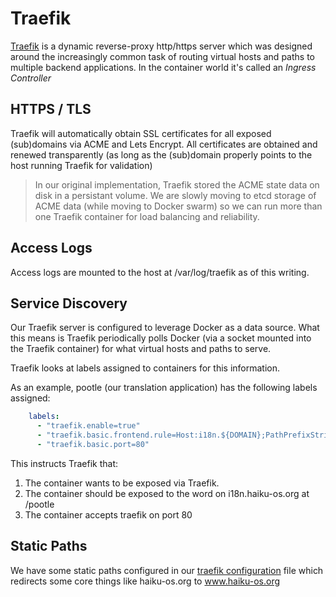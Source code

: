 # Traefik

[Traefik](https://traefik.io) is a dynamic reverse-proxy http/https server which was designed around the increasingly common task of routing virtual hosts and paths to multiple backend applications. In the container world it's called an *Ingress Controller*

## HTTPS / TLS

Traefik will automatically obtain SSL certificates for all exposed (sub)domains via ACME and Lets Encrypt. All certificates are obtained and renewed transparently (as long as the (sub)domain properly points to the host running Traefik for validation)

> In our original implementation, Traefik stored the ACME state data on disk in a persistant volume. We are slowly moving to etcd storage of ACME data (while moving to Docker swarm) so we can run more than one Traefik container for load balancing and reliability.

## Access Logs

Access logs are mounted to the host at /var/log/traefik as of this writing.

## Service Discovery

Our Traefik server is configured to leverage Docker as a data source. What this means is Traefik periodically polls Docker (via a socket mounted into the Traefik container) for what virtual hosts and paths to serve.

Traefik looks at labels assigned to containers for this information.

As an example, pootle (our translation application) has the following labels assigned:

```yaml
    labels:
      - "traefik.enable=true"
      - "traefik.basic.frontend.rule=Host:i18n.${DOMAIN};PathPrefixStrip:/pootle/"
      - "traefik.basic.port=80"
```

This instructs Traefik that:

  1. The container wants to be exposed via Traefik.
  2. The container should be exposed to the word on i18n.haiku-os.org at /pootle
  3. The container accepts traefik on port 80

## Static Paths

We have some static paths configured in our [traefik configuration](https://github.com/haiku/infrastructure/blob/master/data/traefik/traefik.toml) file which redirects some core things like haiku-os.org to www.haiku-os.org

